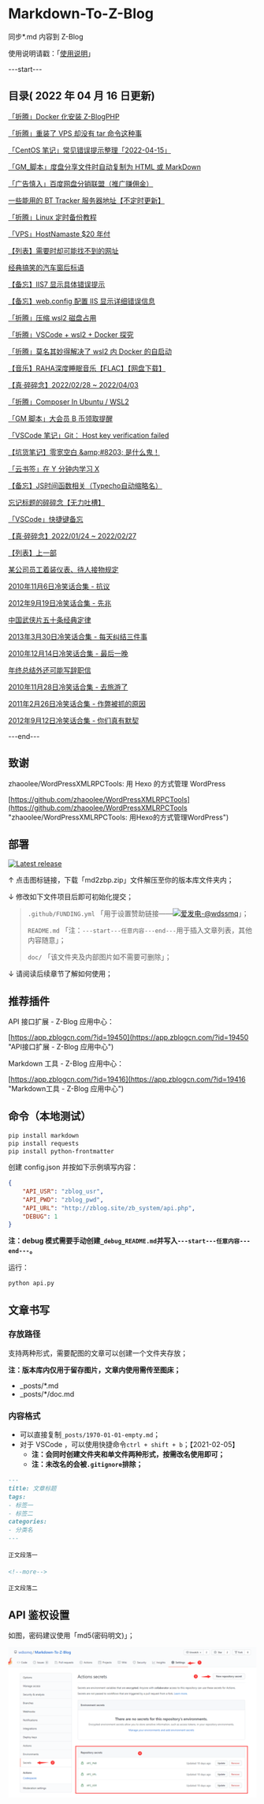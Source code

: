 # Markdown-To-Z-Blog

同步*.md 内容到 Z-Blog

使用说明请戳：「[使用说明](#部署 "使用说明")」

---start---

## 目录( 2022 年 04 月 16 日更新)

[「折腾」Docker 化安装 Z-BlogPHP](https://www.wdssmq.com/post/20120817544.html "「折腾」Docker 化安装 Z-BlogPHP")

[「折腾」重装了 VPS 却没有 tar 命令这种事](https://www.wdssmq.com/post/20211120519.html "「折腾」重装了 VPS 却没有 tar 命令这种事")

[「CentOS 笔记」常见错误提示整理「2022-04-15」](https://www.wdssmq.com/post/20170421527.html "「CentOS 笔记」常见错误提示整理「2022-04-15」")

[「GM_脚本」度盘分享文件时自动复制为 HTML 或 MarkDown](https://www.wdssmq.com/post/20220412172.html "「GM_脚本」度盘分享文件时自动复制为 HTML 或 MarkDown")

[「广告慎入」百度网盘分销联盟（推广赚佣金）](https://www.wdssmq.com/post/20220414259.html "「广告慎入」百度网盘分销联盟（推广赚佣金）")

[一些能用的 BT Tracker 服务器地址【不定时更新】](https://www.wdssmq.com/post/20130323295.html "一些能用的 BT Tracker 服务器地址【不定时更新】")

[「折腾」Linux 定时备份教程](https://www.wdssmq.com/post/20140816860.html "「折腾」Linux 定时备份教程")

[「VPS」HostNamaste $20 年付](https://www.wdssmq.com/post/20220331233.html "「VPS」HostNamaste $20 年付")

[【列表】需要时却可能找不到的网址](https://www.wdssmq.com/post/20191227185.html "【列表】需要时却可能找不到的网址")

[经典搞笑的汽车窗后标语](https://www.wdssmq.com/post/JingDianGaoXiaoDeQiCheChuangHouBiaoYu.html "经典搞笑的汽车窗后标语")

[【备忘】IIS7 显示具体错误提示](https://www.wdssmq.com/post/BeiWang-IIS7XianShiJuTiCuoWuTiShi.html "【备忘】IIS7 显示具体错误提示")

[【备忘】web.config 配置 IIS 显示详细错误信息](https://www.wdssmq.com/post/20160901698.html "【备忘】web.config 配置 IIS 显示详细错误信息")

[「折腾」压缩 wsl2 磁盘占用](https://www.wdssmq.com/post/20100428905.html "「折腾」压缩 wsl2 磁盘占用")

[「折腾」VSCode + wsl2 + Docker 探究](https://www.wdssmq.com/post/20220211184.html "「折腾」VSCode + wsl2 + Docker 探究")

[「折腾」莫名其妙得解决了 wsl2 内 Docker 的自启动](https://www.wdssmq.com/post/20140328160.html "「折腾」莫名其妙得解决了 wsl2 内 Docker 的自启动")

[【音乐】RAHA深度睡眠音乐【FLAC】【网盘下载】](https://www.wdssmq.com/post/20130802263.html "【音乐】RAHA深度睡眠音乐【FLAC】【网盘下载】")

[【真·碎碎念】2022/02/28 ~ 2022/04/03](https://www.wdssmq.com/post/20220405245.html "【真·碎碎念】2022/02/28 ~ 2022/04/03")

[「折腾」Composer In Ubuntu / WSL2](https://www.wdssmq.com/post/20120830162.html "「折腾」Composer In Ubuntu / WSL2")

[「GM 脚本」大会员 B 币领取提醒](https://www.wdssmq.com/post/20141219446.html "「GM 脚本」大会员 B 币领取提醒")

[「VSCode 笔记」Git： Host key verification failed](https://www.wdssmq.com/post/20201216004.html "「VSCode 笔记」Git： Host key verification failed")

[【坑货笔记】零宽空白 &amp;amp;#8203; 是什么鬼！](https://www.wdssmq.com/post/20190818266.html "【坑货笔记】零宽空白 &amp;amp;#8203; 是什么鬼！")

[「云书签」在 Y 分钟内学习 X](https://www.wdssmq.com/post/20200629824.html "「云书签」在 Y 分钟内学习 X")

[【备忘】JS时间函数相关（Typecho自动缩略名）](https://www.wdssmq.com/post/20120512985.html "【备忘】JS时间函数相关（Typecho自动缩略名）")

[忘记标题的碎碎念【无力吐槽】](https://www.wdssmq.com/post/20141122436.html "忘记标题的碎碎念【无力吐槽】")

[「VSCode」快捷键备忘](https://www.wdssmq.com/post/20130525410.html "「VSCode」快捷键备忘")

[【真·碎碎念】2022/01/24 ~ 2022/02/27](https://www.wdssmq.com/post/20190705014.html "【真·碎碎念】2022/01/24 ~ 2022/02/27")

[【列表】上一部](https://www.wdssmq.com/post/20190520228.html "【列表】上一部")

[某公司员工着装仪表、待人接物规定](https://www.wdssmq.com/post/20100204524.html "某公司员工着装仪表、待人接物规定")

[2010年11月6日冷笑话合集 - 抗议](https://www.wdssmq.com/post/2010Nian11Yue6RiXiaoHuaHeJi-KangYi.html "2010年11月6日冷笑话合集 - 抗议")

[2012年9月19日冷笑话合集 - 先兆](https://www.wdssmq.com/post/20120920306.html "2012年9月19日冷笑话合集 - 先兆")

[中国武侠片五十条经典定律](https://www.wdssmq.com/post/20120508334.html "中国武侠片五十条经典定律")

[2013年3月30日冷笑话合集 - 每天纠结三件事](https://www.wdssmq.com/post/20130330204.html "2013年3月30日冷笑话合集 - 每天纠结三件事")

[2010年12月14日冷笑话合集 - 最后一晚](https://www.wdssmq.com/post/2010Nian12Yue14RiLengXiaoHuaHeJi-ZuiHouYiWan.html "2010年12月14日冷笑话合集 - 最后一晚")

[年终总结外还可能写辞职信](https://www.wdssmq.com/post/NianZhongZongJieWaiHaiKeNengXieCiZhiXin.html "年终总结外还可能写辞职信")

[2010年11月28日冷笑话合集 - 去旅游了](https://www.wdssmq.com/post/2010Nian11Yue28RiLengXiaoHuaHeJi-QuLvYouLe.html "2010年11月28日冷笑话合集 - 去旅游了")

[2011年2月26日冷笑话合集 - 作弊被抓的原因](https://www.wdssmq.com/post/2011Nian2Yue26RiLengXiaoHuaHeJi-ZuoBiBeiZhuaDeYuanYin.html "2011年2月26日冷笑话合集 - 作弊被抓的原因")

[2012年9月12日冷笑话合集 - 你们真有默契](https://www.wdssmq.com/post/20100706785.html "2012年9月12日冷笑话合集 - 你们真有默契")

---end---

## 致谢

zhaoolee/WordPressXMLRPCTools: 用 Hexo 的方式管理 WordPress

[https://github.com/zhaoolee/WordPressXMLRPCTools](https://github.com/zhaoolee/WordPressXMLRPCTools "zhaoolee/WordPressXMLRPCTools: 用Hexo的方式管理WordPress")

## 部署

[![Latest release](https://img.shields.io/github/v/release/wdssmq/Markdown-To-Z-Blog?style=flat-square)](https://github.com/wdssmq/Markdown-To-Z-Blog/releases/latest "Latest release")

↑ 点击图标链接，下载「md2zbp.zip」文件解压至你的版本库文件夹内；

↓ 修改如下文件项目后即可初始化提交；

> `.github/FUNDING.yml` 「用于设置赞助链接——<a class="img-wrap" target="_blank" title="爱发电-@wdssmq" href="https://afdian.net/@wdssmq"><img src="https://img.shields.io/badge/%E7%88%B1%E5%8F%91%E7%94%B5-%40wdssmq-blueviolet" title="爱发电-@wdssmq" alt="爱发电-@wdssmq"></a>」；
>
> `README.md` 「注：`---start---任意内容---end---`用于插入文章列表，其他内容随意」；
>
> `doc/` 「该文件夹及内部图片如不需要可删除」；

↓ 请阅读后续章节了解如何使用；

## 推荐插件

API 接口扩展 - Z-Blog 应用中心：

[https://app.zblogcn.com/?id=19450](https://app.zblogcn.com/?id=19450 "API接口扩展 - Z-Blog 应用中心")

Markdown 工具 - Z-Blog 应用中心：

[https://app.zblogcn.com/?id=19416](https://app.zblogcn.com/?id=19416 "Markdown工具 - Z-Blog 应用中心")

## 命令（本地测试）

```shell
pip install markdown
pip install requests
pip install python-frontmatter
```

创建 config.json 并按如下示例填写内容：

```json
{
    "API_USR": "zblog_usr",
    "API_PWD": "zblog_pwd",
    "API_URL": "http://zblog.site/zb_system/api.php",
    "DEBUG": 1
}
```

**注：debug 模式需要手动创建`_debug_README.md`并写入`---start---任意内容---end---`。**

运行：

```bash
python api.py
```

## 文章书写

### 存放路径

支持两种形式，需要配图的文章可以创建一个文件夹存放；

**注：版本库内仅用于留存图片，文章内使用需传至图床；**

- _posts/*.md
- _posts/*/doc.md

### 内容格式

- 可以直接复制`_posts/1970-01-01-empty.md`；
- 对于 VSCode ，可以使用快捷命令`ctrl + shift + b`；【2021-02-05】
  - **注：会同时创建文件夹和单文件两种形式，按需改名使用即可；**
  - **注：未改名的会被`.gitignore`排除；**

```md
---
title: 文章标题
tags:
- 标签一
- 标签二
categories:
- 分类名
---

正文段落一

<!--more-->

正文段落二

```

## API 鉴权设置

如图，密码建议使用「md5(密码明文)」；

![001](doc/001.png "001")

